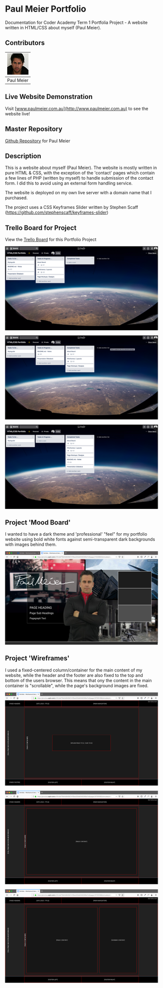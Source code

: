 # Paul Meier Portfolio

Documentation for Coder Academy Term 1 Portfolia Project - A website written in HTML/CSS about myself (Paul Meier).


## Contributors
| [![Paul Meier](/docs/paul-meier-70px-70px.jpg)](https://github.com/fiterr-paul) |
|-----------|
| Paul Meier |


## Live Website Demonstration
Visit [www.paulmeier.com.au](http://www.paulmeier.com.au) to see the website live!


## Master Repository
[Github Repository](https://github.com/fiterr-paul/portfolio) for Paul Meier


## Description
This is a website about myself (Paul Meier). The website is mostly written in pure HTML & CSS, with the exception of the 'contact' pages which contain a few lines of PHP (written by myself) to handle submission of the contact form. I did this to avoid using an external form handling service.

The website is deployed on my own live server with a domain name that I purchased.

The project uses a CSS Keyframes Slider written by Stephen Scaff (https://github.com/stephenscaff/keyframes-slider)


## Trello Board for Project
View the [Trello Board](https://trello.com/b/4nYwKb5p/html-css-portfolio) for this Portfolio Project

![Screenshot 1](/docs/trello-1.png)

![Screenshot 2](/docs/trello-2.png)

![Screenshot 3](/docs/trello-3.png)


## Project 'Mood Board'

I wanted to have a dark theme and 'professional' "feel" for my portfolio website using bold white fonts against semi-transparent dark backgrounds with images behind them.

![Screenshot 1](/docs/mood-board.png)


## Project 'Wireframes'

I used a fixed-centered column/container for the main content of my website, while the header and the footer are also fixed to the top and bottom of the users browser. This means that ony the content in the main container is "scrollable", while the page's background images are fixed.

![Screenshot 1](/docs/wireframe-1.png)

![Screenshot 1](/docs/wireframe-2.png)

![Screenshot 1](/docs/wireframe-3.png)


